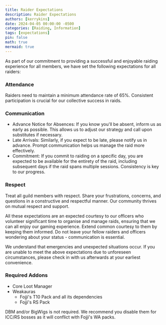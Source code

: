```yaml
---
title: Raider Expectations
description: Raider Expectations
authors: [kerrykins]
date: 2024-04-05 00:00:00 -0500
categories: [Raiding, Information]
tags: [expectations]
pin: false
math: true
mermaid: true
---
```


As part of our commitment to providing a successful and enjoyable raiding experience for all members, we have set the following expectations for all raiders:

### Attendance
Raiders need to maintain a minimum attendance rate of 65%. Consistent participation is crucial for our collective success in raids.

### Communication
- Advance Notice for Absences: If you know you'll be absent, inform us as early as possible. This allows us to adjust our strategy and call upon substitutes if necessary.
- Late Arrivals: Similarly, if you expect to be late, please notify us in advance. Prompt communication helps us manage the raid more effectively.
- Commitment: If you commit to raiding on a specific day, you are expected to be available for the entirety of the raid, including subsequent days if the raid spans multiple sessions. Consistency is key to our progress.

### Respect 
Treat all guild members with respect. Share your frustrations, concerns, and questions in a constructive and respectful manner. Our community thrives on mutual respect and support.

All these expectations are an expected courtesy to our officers who volunteer significant time to organise and manage raids, ensuring that we can all enjoy our gaming experience. Extend common courtesy to them by keeping them informed. Do not leave your fellow raiders and officers wondering about your status - communication is essential.

We understand that emergencies and unexpected situations occur. If you are unable to meet the above expectations due to unforeseen circumstances, please check in with us afterwards at your earliest convenience.

### Required Addons

- Core Loot Manager
- Weakauras
	- Fojji's T10 Pack and all its dependencies
	- Fojji's RS Pack
 
 DBM and/or BigWigs is not required. We recommend you disable them for ICC/RS bosses as it will conflict with Fojji's WA packs. 
